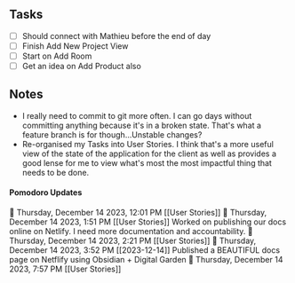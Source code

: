 ## Tasks
- [ ] Should connect with Mathieu before the end of day
- [ ] Finish Add New Project View
- [ ] Start on Add Room
- [ ] Get an idea on Add Product also

## Notes
-  I really need to commit to git more often. I can go days without committing anything because it's in a broken state. That's what a feature branch is for though...Unstable changes?
- Re-organised my Tasks into User Stories. I think that's a more useful view of the state of the application for the client as well as provides a good lense for me to view what's most the most impactful thing that needs to be done.

#### Pomodoro Updates
🍅 Thursday, December 14 2023, 12:01 PM [[User Stories]]
🍅 Thursday, December 14 2023, 1:51 PM [[User Stories]]
	Worked on publishing our docs online on Netlify. I need more documentation and accountability.
🍅 Thursday, December 14 2023, 2:21 PM [[User Stories]]
🍅 Thursday, December 14 2023, 3:52 PM [[2023-12-14]]
	Published a BEAUTIFUL docs page on Netflify using Obsidian + Digital Garden
🍅 Thursday, December 14 2023, 7:57 PM [[User Stories]]